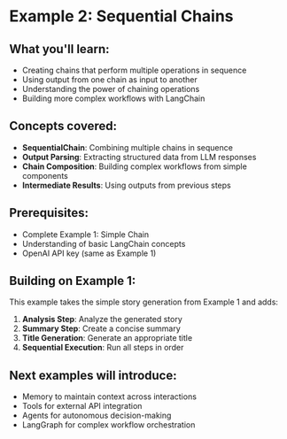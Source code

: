 # Example 2: Sequential Chains

## What you'll learn:
- Creating chains that perform multiple operations in sequence
- Using output from one chain as input to another
- Understanding the power of chaining operations
- Building more complex workflows with LangChain

## Concepts covered:
- **SequentialChain**: Combining multiple chains in sequence
- **Output Parsing**: Extracting structured data from LLM responses
- **Chain Composition**: Building complex workflows from simple components
- **Intermediate Results**: Using outputs from previous steps

## Prerequisites:
- Complete Example 1: Simple Chain
- Understanding of basic LangChain concepts
- OpenAI API key (same as Example 1)

## Building on Example 1:
This example takes the simple story generation from Example 1 and adds:
1. **Analysis Step**: Analyze the generated story
2. **Summary Step**: Create a concise summary
3. **Title Generation**: Generate an appropriate title
4. **Sequential Execution**: Run all steps in order

## Next examples will introduce:
- Memory to maintain context across interactions
- Tools for external API integration
- Agents for autonomous decision-making
- LangGraph for complex workflow orchestration 